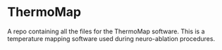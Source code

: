 # ThermoMap
 A repo containing all the files for the ThermoMap software. This is a temperature mapping software used during 
 neuro-ablation procedures. 
